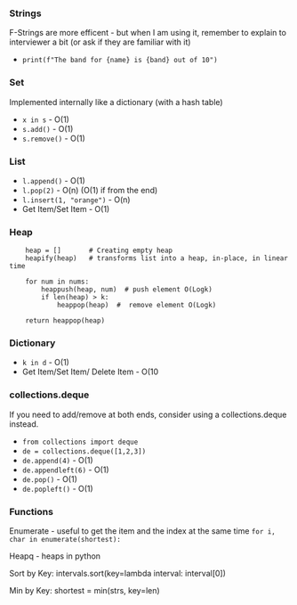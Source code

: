### Strings
F-Strings are more efficent - but when I am using it, remember to explain to interviewer a bit (or ask if they are familiar with it)

- `print(f"The band for {name} is {band} out of 10")`


### Set
Implemented internally like a dictionary (with a hash table)
- `x in s` - O(1)
- `s.add()` - O(1)
- `s.remove()` - O(1)

### List
- `l.append()` - O(1)
- `l.pop(2)` - O(n) (O(1) if from the end)
- `l.insert(1, "orange")` - O(n)
- Get Item/Set Item - O(1)

### Heap
 
        heap = []       # Creating empty heap
        heapify(heap)   # transforms list into a heap, in-place, in linear time
        
        for num in nums:
            heappush(heap, num)  # push element O(Logk)
            if len(heap) > k:
                heappop(heap)  #  remove element O(Logk)
        
        return heappop(heap)


### Dictionary
- `k in d` - O(1)
- Get Item/Set Item/ Delete Item - O(10

### collections.deque
If you need to add/remove at both ends, consider using a collections.deque instead.
- `from collections import deque `
- `de = collections.deque([1,2,3])` 
- `de.append(4)` - O(1)
- `de.appendleft(6)` - O(1)
- `de.pop()` - O(1)
- `de.popleft()` - O(1)


### Functions

Enumerate - useful to get the item and the index at the same time `for i, char in enumerate(shortest):`

Heapq - heaps in python

Sort by Key: intervals.sort(key=lambda interval: interval[0])  

Min by Key: shortest = min(strs, key=len)
